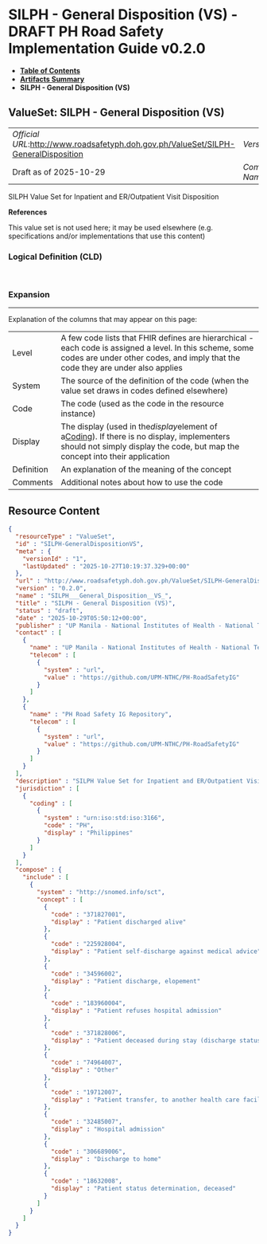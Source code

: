 # SILPH - General Disposition (VS) - DRAFT PH Road Safety Implementation Guide v0.2.0

* [**Table of Contents**](toc.md)
* [**Artifacts Summary**](artifacts.md)
* **SILPH - General Disposition (VS)**

## ValueSet: SILPH - General Disposition (VS) 

| | |
| :--- | :--- |
| *Official URL*:http://www.roadsafetyph.doh.gov.ph/ValueSet/SILPH-GeneralDisposition | *Version*:0.2.0 |
| Draft as of 2025-10-29 | *Computable Name*:SILPH___General_Disposition__VS_ |

 
SILPH Value Set for Inpatient and ER/Outpatient Visit Disposition 

 **References** 

This value set is not used here; it may be used elsewhere (e.g. specifications and/or implementations that use this content)

### Logical Definition (CLD)

 

### Expansion

-------

 Explanation of the columns that may appear on this page: 

| | |
| :--- | :--- |
| Level | A few code lists that FHIR defines are hierarchical - each code is assigned a level. In this scheme, some codes are under other codes, and imply that the code they are under also applies |
| System | The source of the definition of the code (when the value set draws in codes defined elsewhere) |
| Code | The code (used as the code in the resource instance) |
| Display | The display (used in the*display*element of a[Coding](http://hl7.org/fhir/R4/datatypes.html#Coding)). If there is no display, implementers should not simply display the code, but map the concept into their application |
| Definition | An explanation of the meaning of the concept |
| Comments | Additional notes about how to use the code |



## Resource Content

```json
{
  "resourceType" : "ValueSet",
  "id" : "SILPH-GeneralDispositionVS",
  "meta" : {
    "versionId" : "1",
    "lastUpdated" : "2025-10-27T10:19:37.329+00:00"
  },
  "url" : "http://www.roadsafetyph.doh.gov.ph/ValueSet/SILPH-GeneralDisposition",
  "version" : "0.2.0",
  "name" : "SILPH___General_Disposition__VS_",
  "title" : "SILPH - General Disposition (VS)",
  "status" : "draft",
  "date" : "2025-10-29T05:50:12+00:00",
  "publisher" : "UP Manila - National Institutes of Health - National Telehealth Center",
  "contact" : [
    {
      "name" : "UP Manila - National Institutes of Health - National Telehealth Center",
      "telecom" : [
        {
          "system" : "url",
          "value" : "https://github.com/UPM-NTHC/PH-RoadSafetyIG"
        }
      ]
    },
    {
      "name" : "PH Road Safety IG Repository",
      "telecom" : [
        {
          "system" : "url",
          "value" : "https://github.com/UPM-NTHC/PH-RoadSafetyIG"
        }
      ]
    }
  ],
  "description" : "SILPH Value Set for Inpatient and ER/Outpatient Visit Disposition",
  "jurisdiction" : [
    {
      "coding" : [
        {
          "system" : "urn:iso:std:iso:3166",
          "code" : "PH",
          "display" : "Philippines"
        }
      ]
    }
  ],
  "compose" : {
    "include" : [
      {
        "system" : "http://snomed.info/sct",
        "concept" : [
          {
            "code" : "371827001",
            "display" : "Patient discharged alive"
          },
          {
            "code" : "225928004",
            "display" : "Patient self-discharge against medical advice"
          },
          {
            "code" : "34596002",
            "display" : "Patient discharge, elopement"
          },
          {
            "code" : "183960004",
            "display" : "Patient refuses hospital admission"
          },
          {
            "code" : "371828006",
            "display" : "Patient deceased during stay (discharge status = dead)"
          },
          {
            "code" : "74964007",
            "display" : "Other"
          },
          {
            "code" : "19712007",
            "display" : "Patient transfer, to another health care facility"
          },
          {
            "code" : "32485007",
            "display" : "Hospital admission"
          },
          {
            "code" : "306689006",
            "display" : "Discharge to home"
          },
          {
            "code" : "18632008",
            "display" : "Patient status determination, deceased"
          }
        ]
      }
    ]
  }
}

```
